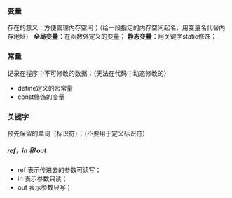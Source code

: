### 变量
存在的意义：方便管理内存空间；（给一段指定的内存空间起名，用变量名代替内存地址）
**全局变量**：在函数外定义的变量；
**静态变量**：用关键字static修饰；

### 常量
记录在程序中不可修改的数据；（无法在代码中动态修改的）
-   define定义的宏常量
-   const修饰的变量

### 关键字
预先保留的单词（标识符）；（不要用于定义标识符）
##### ref，in 和 out
-   ref 表示传进去的参数可读写；
-   in 表示参数只读；
-   out 表示参数只写；